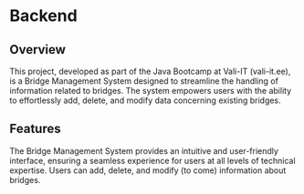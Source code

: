 # Backend

## Overview
This project, developed as part of the Java Bootcamp at Vali-IT (vali-it.ee), is a Bridge Management System designed to streamline the handling of information related to bridges. The system empowers users with the ability to effortlessly add, delete, and modify data concerning existing bridges.

## Features
The Bridge Management System provides an intuitive and user-friendly interface, ensuring a seamless experience for users at all levels of technical expertise.
Users can add, delete, and modify (to come) information about bridges.
